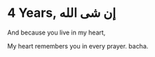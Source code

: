 <h1>4 Years, إن شى الله </h1>
And because you live in my heart,

My heart remembers you in every prayer. bacha.


  





